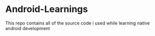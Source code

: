 # Android-Learnings
This repo contains all of the source code i used while learning native android development
